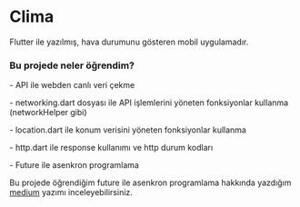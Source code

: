 # Clima
 Flutter ile yazılmış, hava durumunu gösteren mobil uygulamadır.
 <h3>Bu projede neler öğrendim?</h3>
 <p>- API ile webden canlı veri çekme</p>
 <p>- networking.dart dosyası ile API işlemlerini yöneten fonksiyonlar kullanma (networkHelper gibi)</p>
 <p>- location.dart ile konum verisini yöneten fonksiyonlar kullanma</p>
 <p>- http.dart ile response kullanımı ve http durum kodları</p>
 <p>- Future ile asenkron programlama</p>
 <p>Bu projede öğrendiğim future ile asenkron programlama hakkında yazdığım <a href="https://medium.com/@dlrkardas/flutterda-asenkron-programlama-future-async-await-9238b50cfdac">medium</a> yazımı inceleyebilirsiniz.</p>

 
